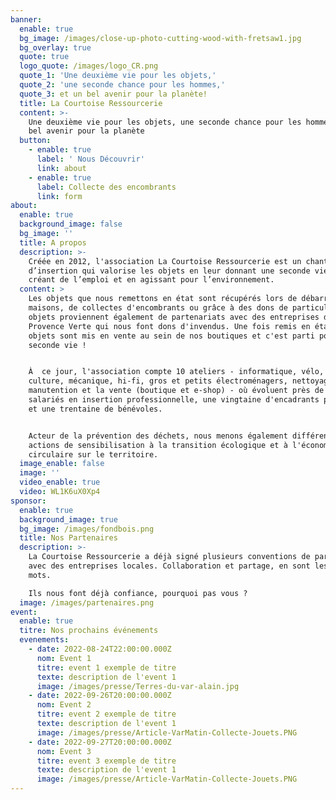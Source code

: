```yaml
---
banner:
  enable: true
  bg_image: /images/close-up-photo-cutting-wood-with-fretsaw1.jpg
  bg_overlay: true
  quote: true
  logo_quote: /images/logo_CR.png
  quote_1: 'Une deuxième vie pour les objets,'
  quote_2: 'une seconde chance pour les hommes,'
  quote_3: et un bel avenir pour la planète!
  title: La Courtoise Ressourcerie
  content: >-
    Une deuxième vie pour les objets, une seconde chance pour les hommes, et un
    bel avenir pour la planète
  button:
    - enable: true
      label: ' Nous Découvrir'
      link: about
    - enable: true
      label: Collecte des encombrants
      link: form
about:
  enable: true
  background_image: false
  bg_image: ''
  title: A propos
  description: >-
    Créée en 2012, l'association La Courtoise Ressourcerie est un chantier
    d’insertion qui valorise les objets en leur donnant une seconde vie tout en
    créant de l’emploi et en agissant pour l’environnement.
  content: >
    Les objets que nous remettons en état sont récupérés lors de débarras de
    maisons, de collectes d'encombrants ou grâce à des dons de particuliers. Ces
    objets proviennent également de partenariats avec des entreprises de la
    Provence Verte qui nous font dons d'invendus. Une fois remis en état, ces
    objets sont mis en vente au sein de nos boutiques et c'est parti pour une
    seconde vie !


    À  ce jour, l'association compte 10 ateliers - informatique, vélo, bois,
    culture, mécanique, hi-fi, gros et petits électroménagers, nettoyage,
    manutention et la vente (boutique et e-shop) - où évoluent près de 80
    salariés en insertion professionnelle, une vingtaine d'encadrants permanents
    et une trentaine de bénévoles.


    Acteur de la prévention des déchets, nous menons également différentes
    actions de sensibilisation à la transition écologique et à l'économie
    circulaire sur le territoire.
  image_enable: false
  image: ''
  video_enable: true
  video: WL1K6uX0Xp4
sponsor:
  enable: true
  background_image: true
  bg_image: /images/fondbois.png
  title: Nos Partenaires
  description: >-
    La Courtoise Ressourcerie a déjà signé plusieurs conventions de partenariat
    avec des entreprises locales. Collaboration et partage, en sont les maîtres
    mots. 

    Ils nous font déjà confiance, pourquoi pas vous ?
  image: /images/partenaires.png
event:
  enable: true
  titre: Nos prochains événements
  evenements:
    - date: 2022-08-24T22:00:00.000Z
      nom: Event 1
      titre: event 1 exemple de titre
      texte: description de l'event 1
      image: /images/presse/Terres-du-var-alain.jpg
    - date: 2022-09-26T20:00:00.000Z
      nom: Event 2
      titre: event 2 exemple de titre
      texte: description de l'event 1
      image: /images/presse/Article-VarMatin-Collecte-Jouets.PNG
    - date: 2022-09-27T20:00:00.000Z
      nom: Event 3
      titre: event 3 exemple de titre
      texte: description de l'event 1
      image: /images/presse/Article-VarMatin-Collecte-Jouets.PNG
---
```


